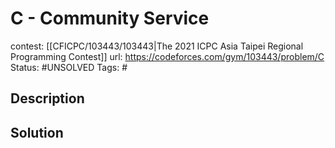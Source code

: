 # C - Community Service

contest: [[CFICPC/103443/103443|The 2021 ICPC Asia Taipei Regional Programming Contest]]
url: https://codeforces.com/gym/103443/problem/C
Status: #UNSOLVED
Tags: #

## Description

## Solution

